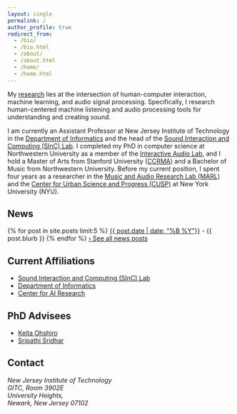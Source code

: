 ```yaml
---
layout: single
permalink: /
author_profile: true
redirect_from: 
  - /bio/
  - /bio.html
  - /about/
  - /about.html
  - /home/
  - /home.html
---
```

My [research](/research) lies at the intersection of human-computer interaction, machine learning, and audio signal processing. Specifically, I research human-centered machine listening and audio processing tools for understanding and creating sound.

I am currently an Assistant Professor at New Jersey Institute of Technology in the [Department of Informatics](https://informatics.njit.edu/) and the head of the [Sound Interaction and Computing (SInC) Lab](http://www.sinc-lab.com). I completed my PhD in computer science at Northwestern University as a member of the [Interactive Audio Lab](http://music.eecs.northwestern.edu/), and I hold a Master of Arts from Stanford University ([CCRMA](https://ccrma.stanford.edu/)) and a Bachelor of Music from Northwestern University.  Before my current position, I spent four years as a researcher in the [Music and Audio Research Lab (MARL)](https://steinhardt.nyu.edu/marl/) and the [Center for Urban Science and Progress (CUSP)](http://cusp.nyu.edu/) at New York University (NYU).

News
-------
{% for post in site.posts limit:5  %}
  <a href="{{ post.url | relative_url }}" rel="permalink">{{ post.date | date: "%B %Y"}}</a> - {{ post.blurb }}
{% endfor %}
[&#8250; See all news posts](/categories/#news)


Current Affiliations
-------
* [Sound Interaction and Computing (SInC) Lab](http://www.sinc-lab.com)
* [Department of Informatics](https://informatics.njit.edu/)
* [Center for AI Research](https://research.njit.edu/ai/)

PhD Advisees
--------
* [Keita Ohshiro](https://bick-jp.github.io/)
* [Sripathi Sridhar](https://www.sripathisridhar.com/)

Contact
-------
<address>
    New Jersey Institute of Technology<br />
    GITC, Room 3902E<br />
    University Heights,<br /> 
    Newark, New Jersey 07102<br />
</address>